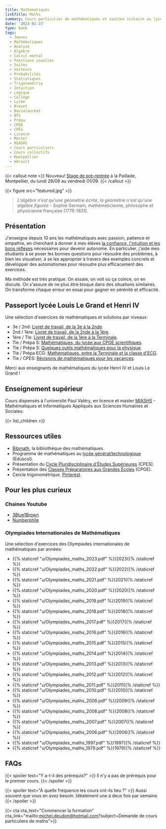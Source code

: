 ```yaml
---
title: Mathématiques
linkTitle: Maths
summary: Cours particulier de mathématiques et soutien scolaire au lycée à Montpellier. Cours d'analyse, d'algèbre, statistiques et programmation en licence/master MIASHS.
date: '2023-01-23'
type: book
tags:
  - Jeunes
  - Mathématiques
  - Analyse
  - Algèbre
  - Calcul mental
  - Fonctions usuelles
  - Suites
  - Vecteurs
  - Probabilités
  - Statistiques
  - Trigonométrie
  - Intuition
  - Logique
  - Collège
  - Lycée
  - Brevet
  - Baccalauréat
  - BTS
  - Prépa
  - CPGE
  - CPES
  - Licence
  - Master
  - MIASHS
  - Cours particuliers
  - Cours collectifs
  - Montpellier
  - Hérault
---
```


{{< callout note >}}
Nouveau! <a href="https://www.mtpcours.fr/en/p/stage-maths-montpellier/">Stage de pré-rentrée</a> à la Paillade, Montpellier, du lundi 28/08 au vendredi 01/09.
{{< /callout >}}

{{< figure src="featured.jpg" >}}

> <i> L'algèbre n'est qu'une géométrie écrite, la géométrie n'est qu'une algèbre figurée </i> - Sophie Germain, mathématicienne, philosophe et physicienne française (1776-1831).

## Présentation

J'enseigne depuis 10 ans les mathématiques avec passion, patience et empathie, en cherchant à donner à mes élèves [la confiance, l'intuition et les bons réflexes](https://www.mtpcours.fr/p/7-astuces-pour-progresser-en-maths/) nécessaires pour devenir autonome. En particulier, j'aide mes étudiants à se poser les bonnes questions pour résoudre des problèmes, à bien les visualiser, à se les approprier à travers des exemples concrets et développer des automatismes pour résoudre plus efficacement des exercices.

Ma méthode est très pratique. On essaie, on voit où ça coince, on en discute. On s'assure de ne plus être bloqué dans des situations similaires. On transforme chaque erreur en essai pour gagner en sérénité et efficacité.

## Passeport lycée Louis Le Grand et Henri IV

Une sélection d'exercices de mathématiques et solutions par niveaux:
- 3e / 2nd: [Livret de travail, de la 3e à la 2nde](https://www.louislegrand.fr/wp-content/uploads/2021/07/Livret-3eme-2nde.pdf).
- 2nd / 1ère: [Livret de travail, de la 2nde à la 1ère](https://lycee-henri4.com/wp-content/uploads/2023/06/Livret-2nde-1ere.pdf).
- 1ère / Tle: [Livret de travail, de la 1ère à la Terminale](https://lycee-henri4.com/wp-content/uploads/2023/06/Livret-1ere-Term.pdf).
- Tle / Prépa S: [Mathématiques, du lycée aux CPGE scientifiques](https://www.louislegrand.fr/wp-content/uploads/2022/02/EXOS-TERMINALE3-3-AVECDESSIN-2.pdf).
- Tle / Prépa S: [Quelques outils mathématiques pour la physique](https://lycee-henri4.com/wp-content/uploads/2023/06/poly-MPSI2023.pdf).
- Tle / Prépa ECG: [Mathématiques, entre la Terminale et la classe d'ECG](https://lycee-henri4.com/wp-content/uploads/2022/07/ECG1-MATHS.pdf).
- Tle / CPES: [Révisions de mathématiques pour les vacances](https://lycee-henri4.com/wp-content/uploads/2022/07/CPES-MATHS.pdf).

Merci aux enseignants de mathématiques du lycée Henri IV et Louis Le Grand !

## Enseignement supérieur

Cours dispensés à l'université Paul Valéry, en licence et master [MIASHS](https://ufr6.www.univ-montp3.fr/fr/licence_miashs) - Mathématiques et Informatiques Appliqués aux Sciences Humaines et Sociales:

{{< list_children >}}

## Ressources utiles

- [Bibmath](https://www.bibmath.net/), la bibliothèque des mathématiques.
- Programme de mathématiques au [lycée général/technologique](https://eduscol.education.fr/1723/programmes-et-ressources-en-mathematiques-voie-gt) (Eduscol).
- Présentation du [Cycle Pluridisciplinaire d'Études Supérieures](https://www.enseignementsup-recherche.gouv.fr/fr/le-cycle-pluridisciplinaire-d-etudes-superieures-84197) (CPES).
- Présentation des [Classes Préparatoires aux Grandes Écoles](https://www.enseignementsup-recherche.gouv.fr/fr/classes-preparatoires-aux-grandes-ecoles-cpge-46496) (CPGE).
- Cercle trigonométrique. [Pinterest](https://i.pinimg.com/736x/19/f5/b3/19f5b354491a16b870ef4108e909a258--animation.jpg).

## Pour les plus curieux

### Chaines Youtube
- [3Blue1Brown](https://www.youtube.com/c/3blue1brown)
- [Numberphile](https://www.youtube.com/user/Numberphile)

### Olympiades Internationales de Mathématiques
Une sélection d'exercices des Olympiades internationales de mathématiques par années:
- {{% staticref "u/Olympiades_maths_2023.pdf" %}}2023{{% /staticref %}}
- {{% staticref "u/Olympiades_maths_2022.pdf" %}}2022{{% /staticref %}}
- {{% staticref "u/Olympiades_maths_2021.pdf" %}}2021{{% /staticref %}}
- {{% staticref "u/Olympiades_maths_2020.pdf" %}}2020{{% /staticref %}}
- {{% staticref "u/Olympiades_maths_2019.pdf" %}}2019{{% /staticref %}}
- {{% staticref "u/Olympiades_maths_2018.pdf" %}}2018{{% /staticref %}}
- {{% staticref "u/Olympiades_maths_2017.pdf" %}}2017{{% /staticref %}}
- {{% staticref "u/Olympiades_maths_2016.pdf" %}}2016{{% /staticref %}}
- {{% staticref "u/Olympiades_maths_2015.pdf" %}}2015{{% /staticref %}}
- {{% staticref "u/Olympiades_maths_2014.pdf" %}}2014{{% /staticref %}}
- {{% staticref "u/Olympiades_maths_2013.pdf" %}}2013{{% /staticref %}}
- {{% staticref "u/Olympiades_maths_2012.pdf" %}}2012{{% /staticref %}}
- {{% staticref "u/Olympiades_maths_2011.pdf" %}}2011{{% /staticref %}}
- {{% staticref "u/Olympiades_maths_2010.pdf" %}}2010{{% /staticref %}}
- {{% staticref "u/Olympiades_maths_2009.pdf" %}}2009{{% /staticref %}}
- {{% staticref "u/Olympiades_maths_2008.pdf" %}}2008{{% /staticref %}}
- {{% staticref "u/Olympiades_maths_2007.pdf" %}}2007{{% /staticref %}}
- {{% staticref "u/Olympiades_maths_2006.pdf" %}}2006{{% /staticref %}}
- {{% staticref "u/Olympiades_maths_1997.pdf" %}}1997{{% /staticref %}}
- {{% staticref "u/Olympiades_maths_1979.pdf" %}}1979{{% /staticref %}}

## FAQs

{{< spoiler text="Y a-t-il des prérequis?" >}}
Il n'y a pas de prérequis pour le premier cours.
{{< /spoiler >}}

{{< spoiler text="À quelle fréquence les cours ont-ils lieu ?" >}}
Aussi souvent que vous en avez besoin. Idéalement une à deux fois par semaine.
{{< /spoiler >}}

{{< cta cta_text="Commencer la formation" cta_link="mailto:michel.deudon@hotmail.com?subject=Demande de cours particuliers de maths">}}